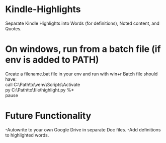 # Kindle-Highlights
Separate Kindle Highlights into Words (for definitions), Noted content, and Quotes.

# On windows, run from a batch file (if env is added to PATH)
Create a filename.bat file in your env and run with win+r
Batch file should have:  
  call C:\Path\to\venv\Scripts\Activate  
  py C:\Path\to\file\highlight.py %*  
  pause  

# Future Functionality
-Autowrite to your own Google Drive in separate Doc files.
-Add definitions to highlighted words.
